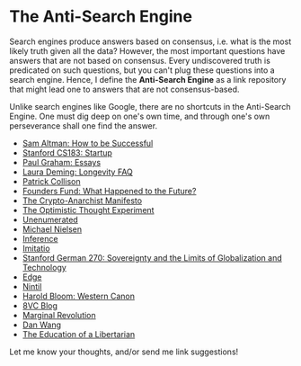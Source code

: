 # The Anti-Search Engine
Search engines produce answers based on consensus, i.e. what is the most likely truth given all the data? However, the most important questions have answers that are not based on consensus. Every undiscovered truth is predicated on such questions, but you can't plug these questions into a search engine. Hence, I define the __Anti-Search Engine__ as a link repository that might lead one to answers that are not consensus-based. 

Unlike search engines like Google, there are no shortcuts in the Anti-Search Engine. One must dig deep on one's own time, and through one's own perseverance shall one find the answer. 

* [Sam Altman: How to be Successful](https://blog.samaltman.com/how-to-be-successful)
* [Stanford CS183: Startup](http://blakemasters.com/peter-thiels-cs183-startup)
* [Paul Graham: Essays](http://paulgraham.com/articles.html)
* [Laura Deming: Longevity FAQ](https://www.ldeming.com/longevityfaq)
* [Patrick Collison](https://patrickcollison.com/about)
* [Founders Fund: What Happened to the Future?](https://foundersfund.com/the-future/)
* [The Crypto-Anarchist Manifesto](https://www.activism.net/cypherpunk/crypto-anarchy.html)
* [The Optimistic Thought Experiment](https://www.hoover.org/research/optimistic-thought-experiment)
* [Unenumerated](https://unenumerated.blogspot.com/)
* [Michael Nielsen](http://michaelnielsen.org/)
* [Inference](https://inference-review.com/)
* [Imitatio](http://www.imitatio.org/)
* [Stanford German 270: Sovereignty and the Limits of Globalization and Technology](https://www.documentcloud.org/documents/5677718-Thiel-German-270-Syllabus.html)
* [Edge](https://www.edge.org/)
* [Nintil](https://nintil.com/)
* [Harold Bloom: Western Canon](http://sonic.net/~rteeter/grtbloom.html)
* [8VC Blog](https://medium.com/@8VC)
* [Marginal Revolution](https://marginalrevolution.com/)
* [Dan Wang](https://danwang.co/)
* [The Education of a Libertarian](https://www.cato-unbound.org/2009/04/13/peter-thiel/education-libertarian)

Let me know your thoughts, and/or send me link suggestions!
